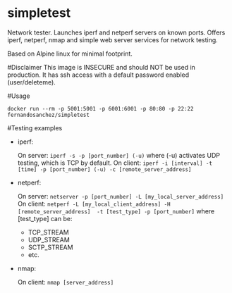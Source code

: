 # simpletest

Network tester. Launches iperf and netperf servers on known ports. Offers iperf, netperf, nmap and simple web server services for network testing.

Based on Alpine linux for minimal footprint.

#Disclaimer
This image is INSECURE and should NOT be used in production. It has ssh access with a default password enabled (user/deleteme). 

#Usage

``` docker run --rm -p 5001:5001 -p 6001:6001 -p 80:80 -p 22:22 fernandosanchez/simpletest ```

#Testing examples

- iperf:

  On server:
     ``` iperf -s -p [port_number] (-u) ```
     where (-u) activates UDP testing, which is TCP by default.
  On client:
     ``` iperf -i [interval] -t [time] -p [port_number] (-u) -c [remote_server_address] ```

- netperf:

  On server:
     ``` netserver -p [port_number] -L [my_local_server_address] ```
  On client: 
     ``` netperf -L [my_local_client_address] -H [remote_server_address]  -t [test_type] -p [port_number] ```
     where [test_type] can be:
     - TCP_STREAM
     - UDP_STREAM
     - SCTP_STREAM
     - etc.

- nmap:

  On client:
     ``` nmap [server_address] ```
